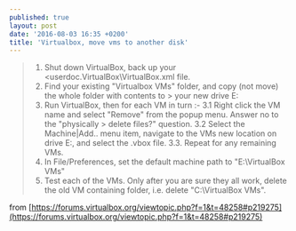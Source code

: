 ```yaml
---
published: true
layout: post
date: '2016-08-03 16:35 +0200'
title: 'Virtualbox, move vms to another disk'
---
```

> 1. Shut down VirtualBox, back up your <userdoc\.VirtualBox\VirtualBox.xml file.
> 2. Find your existing "Virtualbox VMs" folder, and copy (not move) the whole folder with contents to > your new drive E:
> 3. Run VirtualBox, then for each VM in turn :-
> 3.1 Right click the VM name and select "Remove" from the popup menu. Answer no to the "physically > delete files?" question.
> 3.2 Select the Machine|Add.. menu item, navigate to the VMs new location on drive E:, and select the .vbox file.
> 3.3. Repeat for any remaining VMs.
> 4. In File/Preferences, set the default machine path to "E:\VirtualBox VMs"
> 5. Test each of the VMs. Only after you are sure they all work, delete the old VM containing folder, i.e. delete "C:\VirtualBox VMs".

from [https://forums.virtualbox.org/viewtopic.php?f=1&t=48258#p219275](https://forums.virtualbox.org/viewtopic.php?f=1&t=48258#p219275)
